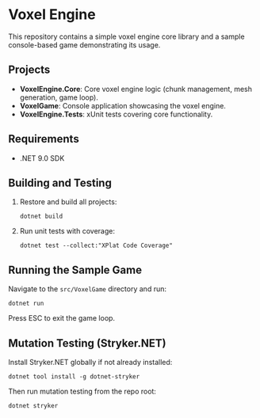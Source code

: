 # Voxel Engine

This repository contains a simple voxel engine core library and a sample console-based game demonstrating its usage.

## Projects
- **VoxelEngine.Core**: Core voxel engine logic (chunk management, mesh generation, game loop).
- **VoxelGame**: Console application showcasing the voxel engine.
- **VoxelEngine.Tests**: xUnit tests covering core functionality.

## Requirements
- .NET 9.0 SDK

## Building and Testing
1. Restore and build all projects:
   ```
   dotnet build
   ```
2. Run unit tests with coverage:
   ```
   dotnet test --collect:"XPlat Code Coverage"
   ```

## Running the Sample Game
Navigate to the `src/VoxelGame` directory and run:
```
dotnet run
```
Press ESC to exit the game loop.

## Mutation Testing (Stryker.NET)
Install Stryker.NET globally if not already installed:
```
dotnet tool install -g dotnet-stryker
```
Then run mutation testing from the repo root:
```
dotnet stryker
```